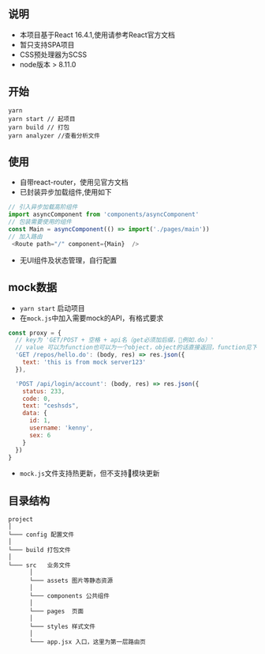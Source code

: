 ## 说明
 * 本项目基于React 16.4.1,使用请参考React官方文档
 * 暂只支持SPA项目
 * CSS预处理器为SCSS
 * node版本 > 8.11.0

## 开始
```
yarn 
yarn start // 起项目
yarn build // 打包
yarn analyzer //查看分析文件
```

## 使用
* 自带react-router，使用见官方文档
* 已封装异步加载组件,使用如下

``` javascript
// 引入异步加载高阶组件
import asyncComponent from 'components/asyncComponent' 
// 包装需要使用的组件
const Main = asyncComponent(() => import('./pages/main'))
// 加入路由
 <Route path="/" component={Main}  />
```

* 无UI组件及状态管理，自行配置

## mock数据
* `yarn start` 启动项目
* 在`mock.js`中加入需要mock的API，有格式要求

``` javascript
const proxy = {
  // key为 'GET/POST + 空格 + api名（get必须加后缀，例如.do）'
  // value 可以为function也可以为一个object，object的话直接返回，function见下示例
  'GET /repos/hello.do': (body, res) => res.json({
    text: 'this is from mock server123'
  }),

  'POST /api/login/account': (body, res) => res.json({
    status: 233,
    code: 0,
    text: "ceshsds",
    data: {
      id: 1,
      username: 'kenny',
      sex: 6
    }
  })
}
```
* `mock.js`文件支持热更新，但不支持模块更新

## 目录结构

```
project
│   
└─── config 配置文件 
│ 
└─── build 打包文件
│ 
└─── src   业务文件
      │ 
      └─── assets 图片等静态资源
      │   
      └─── components 公共组件 
      │ 
      └─── pages  页面
      │ 
      └─── styles 样式文件
      │ 
      └─── app.jsx 入口，这里为第一层路由页
```
